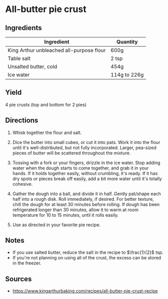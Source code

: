 # All-butter pie crust

## Ingredients

| Ingredient | Quantity |
| --- | --- |
| King Arthur unbleached all-purpose flour | 600g |
| Table salt | 2 tsp |
| Unsalted butter, cold | 454g |
| Ice water | 114g to 226g |


## Yield

4 pie crusts (top and bottom for 2 pies)


## Directions

1. Whisk together the flour and salt.

2. Dice the butter into small cubes, or cut it into pats. Work it into the
   flour until it's well-distributed, but not fully incorporated. Larger,
   pea-sized pieces of butter will be scattered throughout the mixture.

3. Tossing with a fork or your fingers, drizzle in the ice water. Stop adding
   water when the dough starts to come together, and grab it in your hands. If
   it holds together easily, without crumbling, it's ready. If it has dry spots
   or pieces break off easily, add a bit more water until it's totally
   cohesive.

4. Gather the dough into a ball, and divide it in half. Gently pat/shape each
   half into a rough disk. Roll immediately, if desired. For better texture,
   chill the dough for at least 30 minutes before rolling. If dough has been
   refrigerated longer than 30 minutes, allow it to warm at room temperature
   for 10 to 15 minutes, until it rolls easily.

5. Use as directed in your favorite pie recipe.


## Notes

- If you use salted butter, reduce the salt in the recipe to $\frac{1}{2}$ tsp.
- If you're not planning on using all of the crust, the excess can be stored in
  the freezer.


## Sources

- <https://www.kingarthurbaking.com/recipes/all-butter-pie-crust-recipe>
